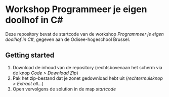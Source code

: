 # Workshop Programmeer je eigen doolhof in C#
Deze repository bevat de startcode van de workshop _Programmeer je eigen doolhof in C#_, gegeven aan de Odisee-hogeschool Brussel.

## Getting started
1. Download de inhoud van de repository (rechtsbovenaan het scherm via de knop _Code > Download Zip_)
2. Pak het zip-bestand dat je zonet gedownload hebt uit (_rechtermuisknop > Extract all..._)
3. Open vervolgens de solution in de map _startcode_ 

